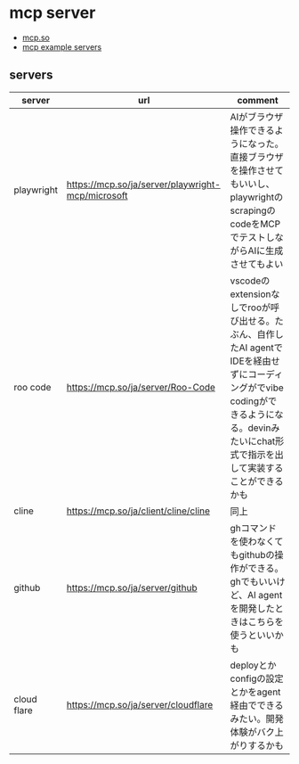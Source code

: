 # mcp server
- [mcp.so](https://mcp.so/ja)
- [mcp example servers](https://modelcontextprotocol.io/examples)

## servers
| server | url | comment |
|--------|-----|---------|
| playwright | https://mcp.so/ja/server/playwright-mcp/microsoft | AIがブラウザ操作できるようになった。直接ブラウザを操作させてもいいし、playwrightのscrapingのcodeをMCPでテストしながらAIに生成させてもよい |
| roo code | https://mcp.so/ja/server/Roo-Code | vscodeのextensionなしでrooが呼び出せる。たぶん、自作したAI agentでIDEを経由せずにコーディングがでvibe codingができるようになる。devinみたいにchat形式で指示を出して実装することができるかも |
| cline | https://mcp.so/ja/client/cline/cline | 同上 |
| github | https://mcp.so/ja/server/github | ghコマンドを使わなくてもgithubの操作ができる。ghでもいいけど、AI agentを開発したときはこちらを使うといいかも |
| cloud flare | https://mcp.so/ja/server/cloudflare | deployとかconfigの設定とかをagent経由でできるみたい。開発体験がバク上がりするかも |
